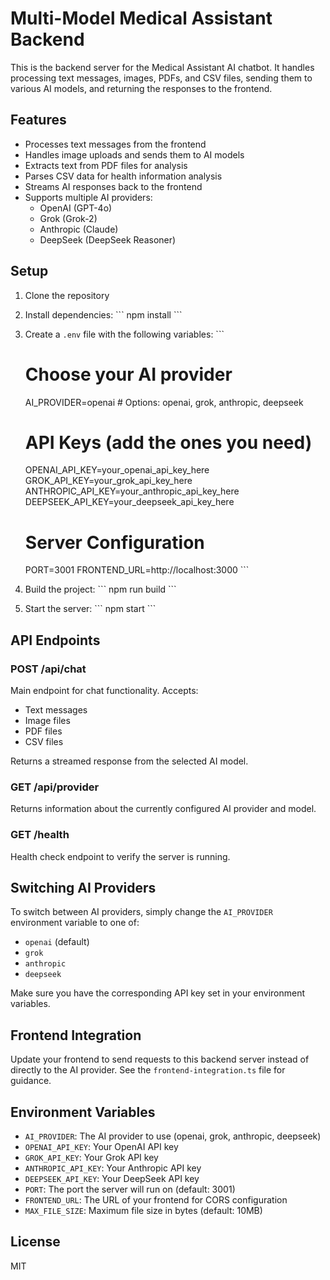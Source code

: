 # Multi-Model Medical Assistant Backend

This is the backend server for the Medical Assistant AI chatbot. It handles processing text messages, images, PDFs, and CSV files, sending them to various AI models, and returning the responses to the frontend.

## Features

- Processes text messages from the frontend
- Handles image uploads and sends them to AI models
- Extracts text from PDF files for analysis
- Parses CSV data for health information analysis
- Streams AI responses back to the frontend
- Supports multiple AI providers:
  - OpenAI (GPT-4o)
  - Grok (Grok-2)
  - Anthropic (Claude)
  - DeepSeek (DeepSeek Reasoner)

## Setup

1. Clone the repository
2. Install dependencies:
   \`\`\`
   npm install
   \`\`\`
3. Create a `.env` file with the following variables:
   \`\`\`
   # Choose your AI provider
   AI_PROVIDER=openai  # Options: openai, grok, anthropic, deepseek
   
   # API Keys (add the ones you need)
   OPENAI_API_KEY=your_openai_api_key_here
   GROK_API_KEY=your_grok_api_key_here
   ANTHROPIC_API_KEY=your_anthropic_api_key_here
   DEEPSEEK_API_KEY=your_deepseek_api_key_here
   
   # Server Configuration
   PORT=3001
   FRONTEND_URL=http://localhost:3000
   \`\`\`
4. Build the project:
   \`\`\`
   npm run build
   \`\`\`
5. Start the server:
   \`\`\`
   npm start
   \`\`\`

## API Endpoints

### POST /api/chat

Main endpoint for chat functionality. Accepts:
- Text messages
- Image files
- PDF files
- CSV files

Returns a streamed response from the selected AI model.

### GET /api/provider

Returns information about the currently configured AI provider and model.

### GET /health

Health check endpoint to verify the server is running.

## Switching AI Providers

To switch between AI providers, simply change the `AI_PROVIDER` environment variable to one of:
- `openai` (default)
- `grok`
- `anthropic`
- `deepseek`

Make sure you have the corresponding API key set in your environment variables.

## Frontend Integration

Update your frontend to send requests to this backend server instead of directly to the AI provider. See the `frontend-integration.ts` file for guidance.

## Environment Variables

- `AI_PROVIDER`: The AI provider to use (openai, grok, anthropic, deepseek)
- `OPENAI_API_KEY`: Your OpenAI API key
- `GROK_API_KEY`: Your Grok API key
- `ANTHROPIC_API_KEY`: Your Anthropic API key
- `DEEPSEEK_API_KEY`: Your DeepSeek API key
- `PORT`: The port the server will run on (default: 3001)
- `FRONTEND_URL`: The URL of your frontend for CORS configuration
- `MAX_FILE_SIZE`: Maximum file size in bytes (default: 10MB)

## License

MIT

